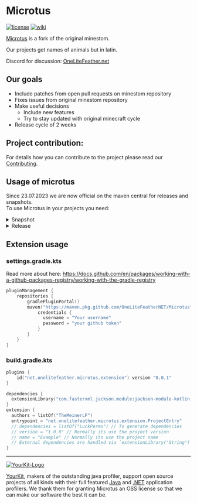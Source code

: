 # Microtus

[![license](https://img.shields.io/github/license/OneLiteFeatherNET/Microtus?style=for-the-badge&color=b2204c)](../LICENSE)
[![wiki](https://img.shields.io/badge/documentation-wiki-74aad6?style=for-the-badge)](https://wiki.microtus.dev/)

[Microtus](https://en.wikipedia.org/wiki/Microtus) is a fork of the original minestom.

Our projects get names of animals but in latin.

Discord for discussion: [OneLiteFeather.net](https://discord.onelitefeather.net)

## Our goals
- Include patches from open pull requests on minestom repository
- Fixes issues from original minestom repository
- Make useful decisions
    - Include new features
    - Try to stay updated with original minecraft cycle
- Release cycle of 2 weeks

## Project contribution:

For details how you can contribute to the project please read our [Contributing](CONTRIBUTING.md).

## Usage of microtus
Since 23.07.2023 we are now official on the maven central for releases and snapshots.  
To use Microtus in your projects you need:
<details>
  <summary>Snapshot</summary>

Please replace the `<version>` with the right one. You can find the versions here: [Central](https://central.sonatype.com/search?q=microtus)  
For example: `1.1.0-SNAPSHOT+9284d26`

### Repositories Section
```kt
repositories {
  mavenCentral()
  maven("https://oss.sonatype.org/content/repositories/snapshots")
}
```

### Dependency Section
```kt
dependencies {
    implementation("net.onelitefeather.microtus:Minestom:1.3.2-SNAPSHOT")
    testImplementation("net.onelitefeather.microtus.testing:testing:1.3.2-SNAPSHOT")
}
```
</details>

<details>
  <summary>Release</summary>

Please replace the `<version>` with the right one. You can find the versions here: [Central](https://central.sonatype.com/search?q=microtus)  
For example: `1.1.0`
### Dependency Section
```kt
dependencies {
    implementation("net.onelitefeather.microtus:Microtus:1.4.1")
    testImplementation("net.onelitefeather.microtus.testing:testing:1.4.1")
}
```
</details>

## Extension usage
### settings.gradle.kts
Read more about here: https://docs.github.com/en/packages/working-with-a-github-packages-registry/working-with-the-gradle-registry
```kt
pluginManagement {
    repositories {
        gradlePluginPortal()
        maven("https://maven.pkg.github.com/OneLiteFeatherNET/Microtus") {
            credentials {
              username = "Your username"
              password = "your github token"
            }
        }
    }
}
```

### build.gradle.kts
```kt
plugins {
    id("net.onelitefeather.microtus.extension") version "0.0.1"
}

dependencies {
  extensionLibrary("com.fasterxml.jackson.module:jackson-module-kotlin:2.15.2") // Use the external dependencies function from minestom
}
extension {
  authors = listOf("TheMeinerLP")
  entrypoint = "net.onelitefeather.microtus.extension.ProjectEntry"
  // dependencies = listOf("LuckPerms") // To generate dependencies
  // version = "1.0.0" // Normally its use the project version
  // name = "Example" // Normally its use the project name
  // External dependencies are handled via `extensionLibrary("String")` from gradle
}
```

---

[![YourKit-Logo](https://www.yourkit.com/images/yklogo.png)](https://www.yourkit.com/)

[YourKit](https://www.yourkit.com/), makers of the outstanding java profiler, support open source projects of all kinds with their full featured [Java](https://www.yourkit.com/java/profiler) and [.NET](https://www.yourkit.com/.net/profiler) application profilers. We thank them for granting Microtus an OSS license so that we can make our software the best it can be.
